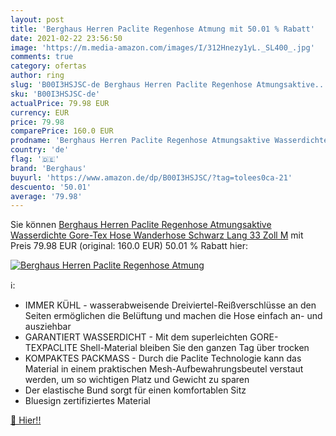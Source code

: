 ```yaml
---
layout: post
title: 'Berghaus Herren Paclite Regenhose Atmung mit 50.01 % Rabatt'
date: 2021-02-22 23:56:50
image: 'https://m.media-amazon.com/images/I/312Hnezy1yL._SL400_.jpg'
comments: true
category: ofertas
author: ring
slug: 'B00I3HSJSC-de Berghaus Herren Paclite Regenhose Atmungsaktive...'
sku: 'B00I3HSJSC-de'
actualPrice: 79.98 EUR
currency: EUR
price: 79.98
comparePrice: 160.0 EUR
prodname: 'Berghaus Herren Paclite Regenhose Atmungsaktive Wasserdichte Gore-Tex Hose Wanderhose  Schwarz  Lang  33 Zoll   M'
country: 'de'
flag: '🇩🇪'
brand: 'Berghaus'
buyurl: 'https://www.amazon.de/dp/B00I3HSJSC/?tag=tolees0ca-21'
descuento: '50.01'
average: '79.98'
---
```


Sie können [Berghaus Herren Paclite Regenhose Atmungsaktive Wasserdichte Gore-Tex Hose Wanderhose  Schwarz  Lang  33 Zoll   M](https://www.amazon.de/dp/B00I3HSJSC/?tag=tolees0ca-21) mit Preis 79.98 EUR (original: 160.0 EUR) 50.01 % Rabatt hier:

[![Berghaus Herren Paclite Regenhose Atmung](https://m.media-amazon.com/images/I/312Hnezy1yL._SL400_.jpg)](https://www.amazon.de/dp/B00I3HSJSC/?tag=tolees0ca-21)

ℹ️:

- IMMER KÜHL - wasserabweisende Dreiviertel-Reißverschlüsse an den Seiten ermöglichen die Belüftung und machen die Hose einfach an- und ausziehbar
- GARANTIERT WASSERDICHT - Mit dem superleichten GORE-TEXPACLITE Shell-Material bleiben Sie den ganzen Tag über trocken
- KOMPAKTES PACKMASS - Durch die Paclite Technologie kann das Material in einem praktischen Mesh-Aufbewahrungsbeutel verstaut werden, um so wichtigen Platz und Gewicht zu sparen
- Der elastische Bund sorgt für einen komfortablen Sitz
- Bluesign zertifiziertes Material

[🛒 Hier!!](https://www.amazon.de/dp/B00I3HSJSC/?tag=tolees0ca-21)
